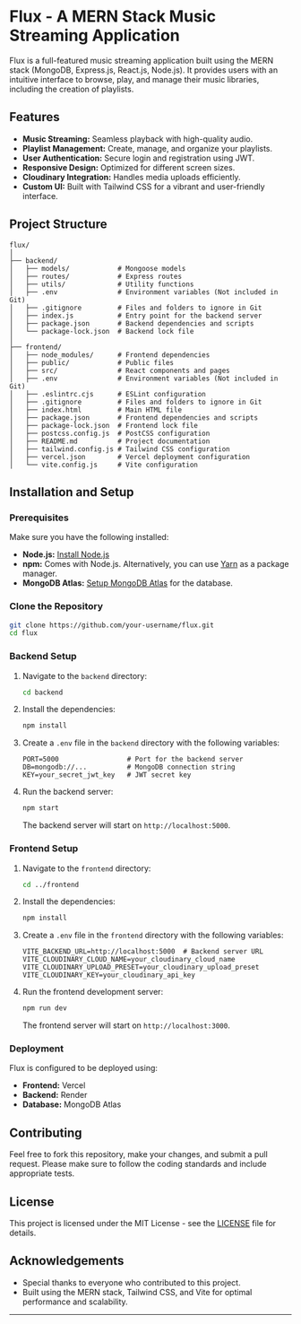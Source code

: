 # Flux - A MERN Stack Music Streaming Application
Flux is a full-featured music streaming application built using the MERN stack (MongoDB, Express.js, React.js, Node.js). It provides users with an intuitive interface to browse, play, and manage their music libraries, including the creation of playlists.

## Features
- **Music Streaming:** Seamless playback with high-quality audio.
- **Playlist Management:** Create, manage, and organize your playlists.
- **User Authentication:** Secure login and registration using JWT.
- **Responsive Design:** Optimized for different screen sizes.
- **Cloudinary Integration:** Handles media uploads efficiently.
- **Custom UI:** Built with Tailwind CSS for a vibrant and user-friendly interface.

## Project Structure
```
flux/
│
├── backend/
│   ├── models/            # Mongoose models
│   ├── routes/            # Express routes
│   ├── utils/             # Utility functions
│   ├── .env               # Environment variables (Not included in Git)
│   ├── .gitignore         # Files and folders to ignore in Git
│   ├── index.js           # Entry point for the backend server
│   ├── package.json       # Backend dependencies and scripts
│   └── package-lock.json  # Backend lock file
│
├── frontend/
│   ├── node_modules/      # Frontend dependencies
│   ├── public/            # Public files
│   ├── src/               # React components and pages
│   ├── .env               # Environment variables (Not included in Git)
│   ├── .eslintrc.cjs      # ESLint configuration
│   ├── .gitignore         # Files and folders to ignore in Git
│   ├── index.html         # Main HTML file
│   ├── package.json       # Frontend dependencies and scripts
│   ├── package-lock.json  # Frontend lock file
│   ├── postcss.config.js  # PostCSS configuration
│   ├── README.md          # Project documentation
│   ├── tailwind.config.js # Tailwind CSS configuration
│   ├── vercel.json        # Vercel deployment configuration
│   └── vite.config.js     # Vite configuration
```

## Installation and Setup

### Prerequisites

Make sure you have the following installed:

- **Node.js:** [Install Node.js](https://nodejs.org/)
- **npm:** Comes with Node.js. Alternatively, you can use [Yarn](https://yarnpkg.com/) as a package manager.
- **MongoDB Atlas:** [Setup MongoDB Atlas](https://www.mongodb.com/cloud/atlas) for the database.

### Clone the Repository

```bash
git clone https://github.com/your-username/flux.git
cd flux
```

### Backend Setup

1. Navigate to the `backend` directory:

   ```bash
   cd backend
   ```

2. Install the dependencies:

   ```bash
   npm install
   ```

3. Create a `.env` file in the `backend` directory with the following variables:

   ```env
   PORT=5000                 # Port for the backend server
   DB=mongodb://...          # MongoDB connection string
   KEY=your_secret_jwt_key   # JWT secret key
   ```

4. Run the backend server:

   ```bash
   npm start
   ```

   The backend server will start on `http://localhost:5000`.

### Frontend Setup

1. Navigate to the `frontend` directory:

   ```bash
   cd ../frontend
   ```

2. Install the dependencies:

   ```bash
   npm install
   ```

3. Create a `.env` file in the `frontend` directory with the following variables:

   ```env
   VITE_BACKEND_URL=http://localhost:5000  # Backend server URL
   VITE_CLOUDINARY_CLOUD_NAME=your_cloudinary_cloud_name
   VITE_CLOUDINARY_UPLOAD_PRESET=your_cloudinary_upload_preset
   VITE_CLOUDINARY_KEY=your_cloudinary_api_key
   ```

4. Run the frontend development server:

   ```bash
   npm run dev
   ```

   The frontend server will start on `http://localhost:3000`.

### Deployment

Flux is configured to be deployed using:

- **Frontend:** Vercel
- **Backend:** Render
- **Database:** MongoDB Atlas

## Contributing

Feel free to fork this repository, make your changes, and submit a pull request. Please make sure to follow the coding standards and include appropriate tests.

## License

This project is licensed under the MIT License - see the [LICENSE](LICENSE) file for details.

## Acknowledgements

- Special thanks to everyone who contributed to this project.
- Built using the MERN stack, Tailwind CSS, and Vite for optimal performance and scalability.

---